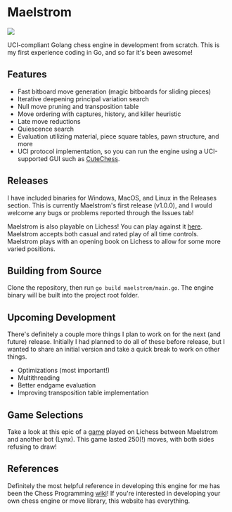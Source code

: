 # Maelstrom
![](https://github.com/saisree27/Maelstrom/actions/workflows/go.yml/badge.svg)

UCI-compliant Golang chess engine in development from scratch. This is my first experience coding in Go, and so far it's been awesome!

## Features
 - Fast bitboard move generation (magic bitboards for sliding pieces)
 - Iterative deepening principal variation search
 - Null move pruning and transposition table
 - Move ordering with captures, history, and killer heuristic
 - Late move reductions
 - Quiescence search
 - Evaluation utilizing material, piece square tables, pawn structure, and more 
 - UCI protocol implementation, so you can run the engine using a UCI-supported GUI such as [CuteChess](https://github.com/cutechess/cutechess/releases).

## Releases
I have included binaries for Windows, MacOS, and Linux in the Releases section. This is currently Maelstrom's first release (v1.0.0), and I would welcome any bugs or problems reported through the Issues tab!

Maelstrom is also playable on Lichess! You can play against it [here](https://lichess.org/@/Maelstrom-Chess). Maelstrom accepts both casual and rated play of all time controls. Maelstrom plays with an opening book on Lichess to allow for some more varied positions.

## Building from Source
Clone the repository, then run `go build maelstrom/main.go`. The engine binary will be built into the project root folder.

## Upcoming Development
There's definitely a couple more things I plan to work on for the next (and future) release. Initially I had planned to do all of these before release, but I wanted to share an initial version and take a quick break to work on other things. 
- Optimizations (most important!)
- Multithreading
- Better endgame evaluation
- Improving transposition table implementation

## Game Selections
Take a look at this epic of a [game](https://lichess.org/mcJxLCE8) played on Lichess between Maelstrom and another bot (Lynx). This game lasted 250(!) moves, with both sides refusing to draw!

## References
Definitely the most helpful reference in developing this engine for me has been the Chess Programming [wiki](https://www.chessprogramming.org/Main_Page)! If you're interested in developing your own chess engine or move library, this website has everything.
